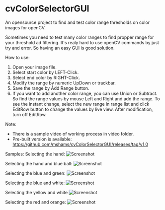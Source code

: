 # cvColorSelectorGUI
An opensource project to find and test color range thresholds on color images for openCV.

Sometimes you need to test many color ranges to find propper range for your threshold ad filtering. 
It's realy hard to use openCV commands by just try and error. So having an easy GUI is good solution.

How to use:
1. Open your image file.
2. Select start color by LEFT-Click.
3. Select end color by RIGHT-Click.
4. Modify the range by numeric UpDown or trackbar.
5. Save the range by Add Range button.
6. If you want to add another color range, you can use Union or Subtract. So find the range values by mouse Left and Right
   and add the range. To see the instant change, select the new range in range list and click EditRow button to change the
   values by live view. After modification, turn off EditRow.
   
Note:
- There is a sample video of working process in video folder.
- Pre-built version is available: https://github.com/mshams/cvColorSelectorGUI/releases/tag/v1.0

Samples:
Selecting the hand:
![Screenshot](https://github.com/mshams/cvColorSelectorGUI/raw/master/cvColorSelectorGUI/images/results/hand-selection_hand.png)

Selecting the hand and blue ball:
![Screenshot](https://github.com/mshams/cvColorSelectorGUI/raw/master/cvColorSelectorGUI/images/results/hand-selection_hand-blue.png)

Selecting the blue and green:
![Screenshot](https://github.com/mshams/cvColorSelectorGUI/raw/master/cvColorSelectorGUI/images/results/rubik-selection_blue-green.png)

Selecting the blue and white:
![Screenshot](https://github.com/mshams/cvColorSelectorGUI/raw/master/cvColorSelectorGUI/images/results/rubik-selection_blue-wite.png)

Selecting the yellow and white
![Screenshot](https://github.com/mshams/cvColorSelectorGUI/raw/master/cvColorSelectorGUI/images/results/rubik-selection_yellow-wite.png)

Selecting the red and orange:
![Screenshot](https://github.com/mshams/cvColorSelectorGUI/raw/master/cvColorSelectorGUI/images/results/social-selection_red-orange.png)
